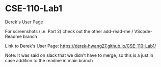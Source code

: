 # CSE-110-Lab1

Derek's User Page

For screenshots (i.e. Part 2) check out the other add-read-me / VScode-Readme branch

Link to Derek's User Page: https://derek-hwang27.github.io/CSE-110-Lab1/

Note: It was said on slack that we didn't have to merge, so this is a just in case addition to the readme in main branch